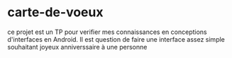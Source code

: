 # carte-de-voeux
ce projet est un TP pour verifier mes connaissances en conceptions d'interfaces en Android. Il est question de faire une interface assez simple souhaitant joyeux anniverssaire à une personne
